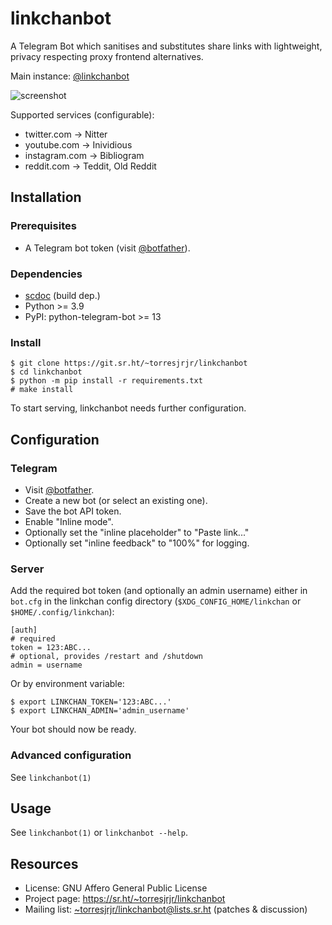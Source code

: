 linkchanbot
===========

A Telegram Bot which sanitises and substitutes share links
with lightweight, privacy respecting proxy frontend alternatives.

Main instance: [@linkchanbot](https://t.me/linkchanbot)

![screenshot](https://i.imgur.com/zhXeqa7.jpg)

Supported services (configurable):

- twitter.com -> Nitter
- youtube.com -> Inividious
- instagram.com -> Bibliogram
- reddit.com -> Teddit, Old Reddit


Installation
------------

### Prerequisites

-   A Telegram bot token (visit [@botfather](https://t.me/botfather)).

### Dependencies

-   [scdoc](https://sr.ht/~sircmpwn/scdoc) (build dep.)
-   Python >= 3.9
-   PyPI: python-telegram-bot >= 13

### Install

	$ git clone https://git.sr.ht/~torresjrjr/linkchanbot
	$ cd linkchanbot
	$ python -m pip install -r requirements.txt
	# make install

To start serving, linkchanbot needs further configuration.


Configuration
-------------

### Telegram

-   Visit [@botfather](https://t.me/botfather).
-   Create a new bot (or select an existing one).
-   Save the bot API token.
-   Enable "Inline mode".
-   Optionally set the "inline placeholder" to "Paste link..."
-   Optionally set "inline feedback" to "100%" for logging.

### Server

Add the required bot token (and optionally an admin username)
either in `bot.cfg` in the linkchan config directory
(`$XDG_CONFIG_HOME/linkchan` or `$HOME/.config/linkchan`):

	[auth]
	# required
	token = 123:ABC...
	# optional, provides /restart and /shutdown
	admin = username

Or by environment variable:

	$ export LINKCHAN_TOKEN='123:ABC...'
	$ export LINKCHAN_ADMIN='admin_username'

Your bot should now be ready.

### Advanced configuration

See `linkchanbot(1)`


Usage
-----

See `linkchanbot(1)` or `linkchanbot --help`.


Resources
---------

- License: GNU Affero General Public License
- Project page: <https://sr.ht/~torresjrjr/linkchanbot>
- Mailing list: <~torresjrjr/linkchanbot@lists.sr.ht> (patches & discussion)

